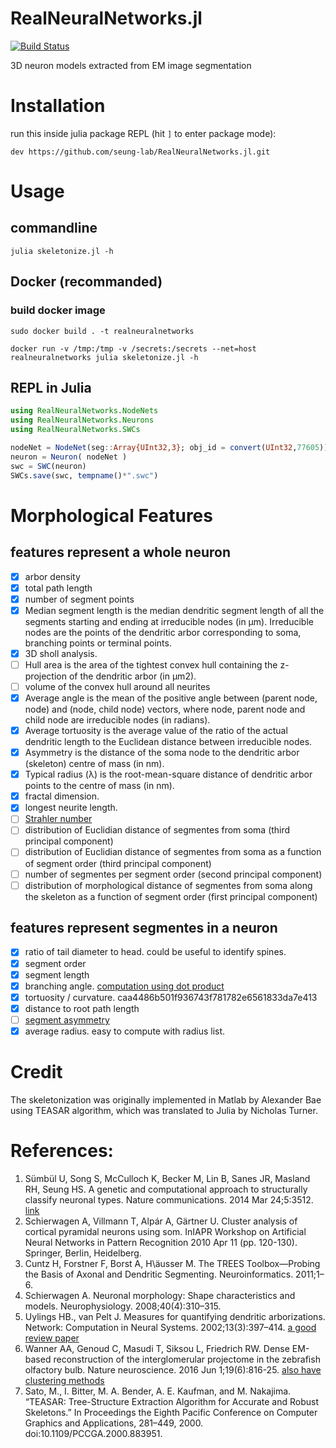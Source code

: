 RealNeuralNetworks.jl
========================

[![Build Status](https://travis-ci.org/seung-lab/RealNeuralNetworks.jl.svg?branch=master)](https://travis-ci.org/seung-lab/RealNeuralNetworks.jl)

3D neuron models extracted from EM image segmentation

# Installation
run this inside julia package REPL (hit `]` to enter package mode):

    dev https://github.com/seung-lab/RealNeuralNetworks.jl.git 

# Usage

## commandline
`julia skeletonize.jl -h`

## Docker (recommanded)
### build docker image
    sudo docker build . -t realneuralnetworks

```
docker run -v /tmp:/tmp -v /secrets:/secrets --net=host realneuralnetworks julia skeletonize.jl -h
```

## REPL in Julia

```Julia
using RealNeuralNetworks.NodeNets
using RealNeuralNetworks.Neurons
using RealNeuralNetworks.SWCs

nodeNet = NodeNet(seg::Array{UInt32,3}; obj_id = convert(UInt32,77605))
neuron = Neuron( nodeNet )
swc = SWC(neuron)
SWCs.save(swc, tempname()*".swc")
```

# Morphological Features

## features represent a whole neuron

- [x] arbor density
- [x] total path length 
- [x] number of segment points 
- [x] Median segment length is the median dendritic segment length of all the segments starting and ending at irreducible nodes (in μm). Irreducible nodes are the points of the dendritic arbor corresponding to soma, branching points or terminal points.
- [x] 3D sholl analysis. 
- [ ] Hull area is the area of the tightest convex hull containing the z-projection of the dendritic arbor (in μm2). 
- [ ] volume of the convex hull around all neurites
- [x] Average angle is the mean of the positive angle between (parent node, node) and (node, child node) vectors, where node, parent node and child node are irreducible nodes (in radians).  
- [x] Average tortuosity is the average value of the ratio of the actual dendritic length to the Euclidean distance between irreducible nodes. 
- [x] Asymmetry is the distance of the soma node to the dendritic arbor (skeleton) centre of mass (in nm). 
- [x] Typical radius (λ) is the root-mean-square distance of dendritic arbor points to the centre of mass (in nm). 
- [x] fractal dimension.
- [x] longest neurite length.
- [ ] [Strahler number](https://en.wikipedia.org/wiki/Strahler_number)
- [ ] distribution of Euclidian distance of segmentes from soma (third principal component)
- [ ] distribution of Euclidian distance of segmentes from soma as a function of segment order (third principal component)
- [ ] number of segmentes per segment order (second principal component)
- [ ] distribution of morphological distance of segmentes from soma along the skeleton as a function of segment order (first principal component)

## features represent segmentes in a neuron
- [x] ratio of tail diameter to head. could be useful to identify spines. 
- [x] segment order
- [x] segment length
- [x] branching angle. [computation using dot product](https://stackoverflow.com/questions/19729831/angle-between-3-points-in-3d-space)
- [x] tortuosity / curvature. caa4486b501f936743f781782e6561833da7e413
- [x] distance to root path length
- [ ] [segment asymmetry](http://www.treestoolbox.org/manual/asym_tree.html)
- [x] average radius. easy to compute with radius list.

# Credit 
The skeletonization was originally implemented in Matlab by Alexander Bae using TEASAR algorithm, which was translated to Julia by Nicholas Turner.

# References:
1. Sümbül U, Song S, McCulloch K, Becker M, Lin B, Sanes JR, Masland RH, Seung HS. A genetic and computational approach to structurally classify neuronal types. Nature communications. 2014 Mar 24;5:3512. [link](https://www.nature.com/articles/ncomms4512#methods)
1. Schierwagen A, Villmann T, Alpár A, Gärtner U. Cluster analysis of cortical pyramidal neurons using som. InIAPR Workshop on Artificial Neural Networks in Pattern Recognition 2010 Apr 11 (pp. 120-130). Springer, Berlin, Heidelberg.
1. Cuntz H, Forstner F, Borst A, H\äusser M. The TREES Toolbox—Probing the Basis of Axonal and Dendritic Segmenting. Neuroinformatics. 2011;1–6. 
1. Schierwagen A. Neuronal morphology: Shape characteristics and models. Neurophysiology. 2008;40(4):310–315. 
1. Uylings HB., van Pelt J. Measures for quantifying dendritic arborizations. Network: Computation in Neural Systems. 2002;13(3):397–414. [a good review paper](http://www.tandfonline.com/doi/abs/10.1088/0954-898X_13_3_309)
1. Wanner AA, Genoud C, Masudi T, Siksou L, Friedrich RW. Dense EM-based reconstruction of the interglomerular projectome in the zebrafish olfactory bulb. Nature neuroscience. 2016 Jun 1;19(6):816-25. [also have clustering methods](https://www.nature.com/neuro/journal/v19/n6/abs/nn.4290.html)
1. Sato, M., I. Bitter, M. A. Bender, A. E. Kaufman, and M. Nakajima. “TEASAR: Tree-Structure Extraction Algorithm for Accurate and Robust Skeletons.” In Proceedings the Eighth Pacific Conference on Computer Graphics and Applications, 281–449, 2000. doi:10.1109/PCCGA.2000.883951.
